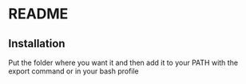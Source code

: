 # README

## Installation
Put the folder where you want it and then add it to your PATH with the export command or in your bash profile